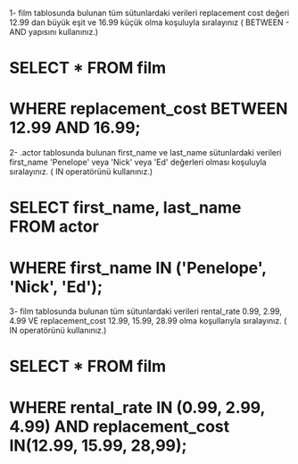 1- film tablosunda bulunan tüm sütunlardaki verileri replacement cost değeri 12.99 dan büyük eşit ve 16.99 küçük olma koşuluyla sıralayınız ( BETWEEN - AND yapısını kullanınız.)
  # SELECT * FROM film
  # WHERE replacement_cost BETWEEN 12.99 AND 16.99;
  

2- .actor tablosunda bulunan first_name ve last_name sütunlardaki verileri first_name 'Penelope' veya 'Nick' veya 'Ed' değerleri olması koşuluyla sıralayınız. ( IN operatörünü kullanınız.)
  # SELECT first_name, last_name FROM actor
  # WHERE first_name IN ('Penelope', 'Nick', 'Ed');
  

3- film tablosunda bulunan tüm sütunlardaki verileri rental_rate 0.99, 2.99, 4.99 VE replacement_cost 12.99, 15.99, 28.99 olma koşullarıyla sıralayınız. ( IN operatörünü kullanınız.)
  # SELECT * FROM film
  # WHERE  rental_rate IN (0.99, 2.99, 4.99) AND replacement_cost IN(12.99, 15.99, 28,99);

